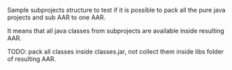 Sample subprojects structure to test if it is possible to pack all the pure java projects and sub AAR to one AAR.

It means that all java classes from subprojects are available inside resulting AAR.

TODO: pack all classes inside classes.jar, not collect them inside libs folder of resulting AAR.
